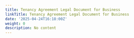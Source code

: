 ```yaml
---
title: Tenancy Agreement Legal Document for Business
linkTitle: Tenancy Agreement Legal Document for Business
date: '2025-04-24T16:18:00Z'
weight: 0
description: No content
---
```



